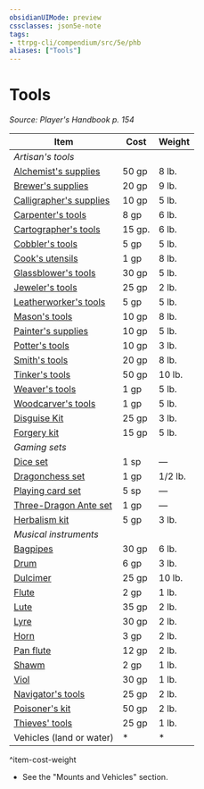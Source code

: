 ```yaml
---
obsidianUIMode: preview
cssclasses: json5e-note
tags:
- ttrpg-cli/compendium/src/5e/phb
aliases: ["Tools"]
---
```

# Tools
*Source: Player's Handbook p. 154* 

| Item | Cost | Weight |
|------|------|--------|
| *Artisan's tools* |  |  |
| [Alchemist's supplies](3-Mechanics/CLI/items/alchemists-supplies.md) | 50 gp | 8 lb. |
| [Brewer's supplies](3-Mechanics/CLI/items/brewers-supplies.md) | 20 gp | 9 lb. |
| [Calligrapher's supplies](3-Mechanics/CLI/items/calligraphers-supplies.md) | 10 gp | 5 lb. |
| [Carpenter's tools](3-Mechanics/CLI/items/carpenters-tools.md) | 8 gp | 6 lb. |
| [Cartographer's tools](3-Mechanics/CLI/items/cartographers-tools.md) | 15 gp. | 6 lb. |
| [Cobbler's tools](3-Mechanics/CLI/items/cobblers-tools.md) | 5 gp | 5 lb. |
| [Cook's utensils](3-Mechanics/CLI/items/cooks-utensils.md) | 1 gp | 8 lb. |
| [Glassblower's tools](3-Mechanics/CLI/items/glassblowers-tools.md) | 30 gp | 5 lb. |
| [Jeweler's tools](3-Mechanics/CLI/items/jewelers-tools.md) | 25 gp | 2 lb. |
| [Leatherworker's tools](3-Mechanics/CLI/items/leatherworkers-tools.md) | 5 gp | 5 lb. |
| [Mason's tools](3-Mechanics/CLI/items/masons-tools.md) | 10 gp | 8 lb. |
| [Painter's supplies](3-Mechanics/CLI/items/painters-supplies.md) | 10 gp | 5 lb. |
| [Potter's tools](3-Mechanics/CLI/items/potters-tools.md) | 10 gp | 3 lb. |
| [Smith's tools](3-Mechanics/CLI/items/smiths-tools.md) | 20 gp | 8 lb. |
| [Tinker's tools](3-Mechanics/CLI/items/tinkers-tools.md) | 50 gp | 10 lb. |
| [Weaver's tools](3-Mechanics/CLI/items/weavers-tools.md) | 1 gp | 5 lb. |
| [Woodcarver's tools](3-Mechanics/CLI/items/woodcarvers-tools.md) | 1 gp | 5 lb. |
| [Disguise Kit](3-Mechanics/CLI/items/disguise-kit.md) | 25 gp | 3 lb. |
| [Forgery kit](3-Mechanics/CLI/items/forgery-kit.md) | 15 gp | 5 lb. |
| *Gaming sets* |  |  |
| [Dice set](3-Mechanics/CLI/items/dice-set.md) | 1 sp | — |
| [Dragonchess set](3-Mechanics/CLI/items/dragonchess-set.md) | 1 gp | 1/2 lb. |
| [Playing card set](3-Mechanics/CLI/items/playing-card-set.md) | 5 sp | — |
| [Three-Dragon Ante set](3-Mechanics/CLI/items/three-dragon-ante-set.md) | 1 gp | — |
| [Herbalism kit](3-Mechanics/CLI/items/herbalism-kit.md) | 5 gp | 3 lb. |
| *Musical instruments* |  |  |
| [Bagpipes](3-Mechanics/CLI/items/bagpipes.md) | 30 gp | 6 lb. |
| [Drum](3-Mechanics/CLI/items/drum.md) | 6 gp | 3 lb. |
| [Dulcimer](3-Mechanics/CLI/items/dulcimer.md) | 25 gp | 10 lb. |
| [Flute](3-Mechanics/CLI/items/flute.md) | 2 gp | 1 lb. |
| [Lute](3-Mechanics/CLI/items/lute.md) | 35 gp | 2 lb. |
| [Lyre](3-Mechanics/CLI/items/lyre.md) | 30 gp | 2 lb. |
| [Horn](3-Mechanics/CLI/items/horn.md) | 3 gp | 2 lb. |
| [Pan flute](3-Mechanics/CLI/items/pan-flute.md) | 12 gp | 2 lb. |
| [Shawm](3-Mechanics/CLI/items/shawm.md) | 2 gp | 1 lb. |
| [Viol](3-Mechanics/CLI/items/viol.md) | 30 gp | 1 lb. |
| [Navigator's tools](3-Mechanics/CLI/items/navigators-tools.md) | 25 gp | 2 lb. |
| [Poisoner's kit](3-Mechanics/CLI/items/poisoners-kit.md) | 50 gp | 2 lb. |
| [Thieves' tools](3-Mechanics/CLI/items/thieves-tools.md) | 25 gp | 1 lb. |
| Vehicles (land or water) | * | * |
^item-cost-weight

* See the "Mounts and Vehicles" section.